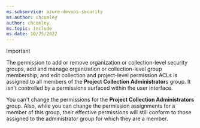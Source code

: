 ```yaml
---
ms.subservice: azure-devops-security
ms.author: chcomley
author: chcomley
ms.topic: include
ms.date: 10/25/2022
---
```

 

> [!IMPORTANT]
> The permission to add or remove organization or collection-level security groups, add and manage organization or collection-level group membership, and edit collection and project-level permission ACLs is assigned to all members of the **Project Collection Administrator**s group. It isn't controlled by a permissions surfaced within the user interface.  
>  
> You can't change the permissions for the **Project Collection Administrators** group. Also, while you can change the permission assignments for a member of this group, their effective permissions will still conform to those assigned to the administrator group for which they are a member.  
 